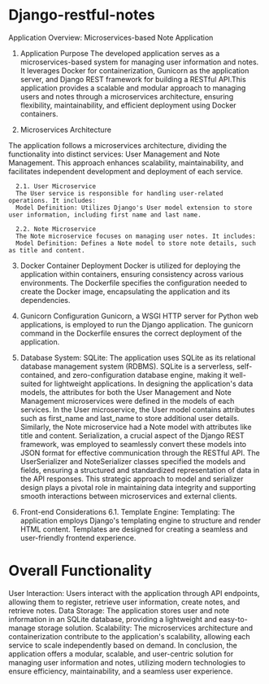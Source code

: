 # Django-restful-notes

Application Overview: Microservices-based Note Application

1. Application Purpose
The developed application serves as a microservices-based system for managing user information and notes. It leverages Docker for containerization, Gunicorn as the application server, and Django REST framework for building a RESTful API.This application provides a scalable and modular approach to managing users and notes through a microservices architecture, ensuring flexibility, maintainability, and efficient deployment using Docker containers.

2. Microservices Architecture

The application follows a microservices architecture, dividing the functionality into distinct services: User Management and Note Management. This approach enhances scalability, maintainability, and facilitates independent development and deployment of each service.

      2.1. User Microservice
      The User service is responsible for handling user-related operations. It includes:
      Model Definition: Utilizes Django's User model extension to store user information, including first name and last name.

      2.2. Note Microservice
      The Note microservice focuses on managing user notes. It includes:
      Model Definition: Defines a Note model to store note details, such as title and content.


3. Docker Container Deployment
Docker is utilized for deploying the application within containers, ensuring consistency across various environments. The Dockerfile specifies the configuration needed to create the Docker image, encapsulating the application and its dependencies.

4. Gunicorn Configuration
Gunicorn, a WSGI HTTP server for Python web applications, is employed to run the Django application. The gunicorn command in the Dockerfile ensures the correct deployment of the application.

5. Database System:
SQLite: The application uses SQLite as its relational database management system (RDBMS). SQLite is a serverless, self-contained, and zero-configuration database engine, making it well-suited for lightweight applications. In designing the application's data models, the attributes for both the User Management and Note Management microservices were defined in the models of each services. In the User microservice, the User model contains attributes such as first_name and last_name to store additional user details. Similarly, the Note microservice had a Note model with attributes like title and content. Serialization, a crucial aspect of the Django REST framework, was employed to seamlessly convert these models into JSON format for effective communication through the RESTful API. The UserSerializer and NoteSerializer classes specified the models and fields, ensuring a structured and standardized representation of data in the API responses. This strategic approach to model and serializer design plays a pivotal role in maintaining data integrity and supporting smooth interactions between microservices and external clients.

6. Front-end Considerations
      6.1. Template Engine:
      Templating: The application employs Django's templating engine to structure and render HTML content. Templates are designed for creating a seamless and user-friendly               frontend     experience.

# Overall Functionality
   User Interaction: Users interact with the application through API endpoints, allowing them to register, retrieve user information, create notes, and retrieve notes.
   Data Storage: The application stores user and note information in an SQLite database, providing a lightweight and easy-to-manage storage solution.
   Scalability: The microservices architecture and containerization contribute to the application's scalability, allowing each service to scale independently based on demand.
In conclusion, the application offers a modular, scalable, and user-centric solution for managing user information and notes, utilizing modern technologies to ensure efficiency, maintainability, and a seamless user experience.
